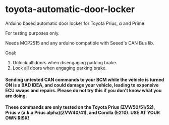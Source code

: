 # toyota-automatic-door-locker
Arduino based automatic door locker for Toyota Prius, α and Prime

For testing purposes only.

Needs MCP2515 and any arduino compatible with Seeed's CAN Bus lib.

Goal:
1. Unlock all doors when disengaging parking brake.
2. Lock all doors when engaging parking brake.

#### Sending untested CAN commands to your BCM while the vehicle is turned ON is a BAD IDEA, and could damage your vehicle, leading to expensive ECU swaps and repairs. Please do not try this if you don't know what you are doing.
#### These commands are only tested on the Toyota Prius (ZVW50/51/52), Prius v (a.k.a Prius alpha)(ZVW40/41), and Corolla (E210). USE AT YOUR OWN RISK!
